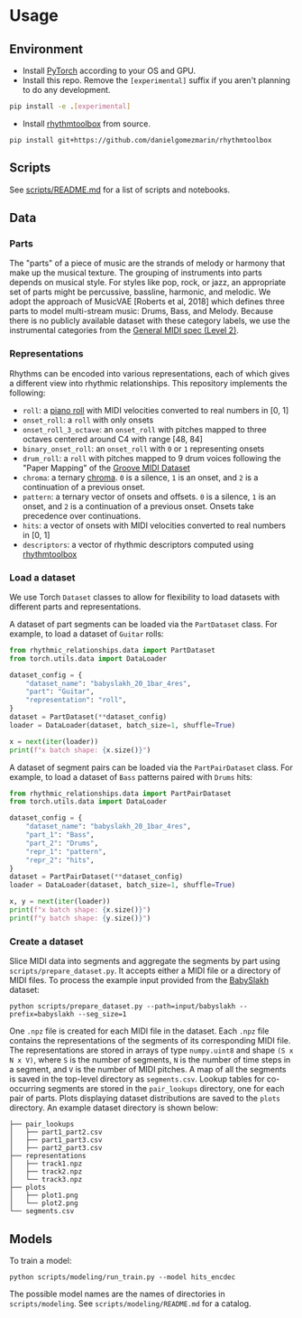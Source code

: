 # Usage

## Environment

- Install [PyTorch](https://pytorch.org/get-started/locally/) according to your OS and GPU.
- Install this repo. Remove the `[experimental]` suffix if you aren't planning to do any development.

```bash
pip install -e .[experimental]
```

- Install [rhythmtoolbox](https://github.com/danielgomezmarin/rhythmtoolbox) from source.

```
pip install git+https://github.com/danielgomezmarin/rhythmtoolbox
```

## Scripts

See [scripts/README.md](scripts/README.md) for a list of scripts and notebooks.

## Data

### Parts

The "parts" of a piece of music are the strands of melody or harmony that make up the musical texture. The grouping of instruments into parts depends on musical style. For styles like pop, rock, or jazz, an appropriate set of parts might be percussive, bassline, harmonic, and melodic. We adopt the approach of MusicVAE [Roberts et al, 2018] which defines three parts to model multi-stream music: Drums, Bass, and Melody. Because there is no publicly available dataset with these category labels, we use the instrumental categories from the [General MIDI spec (Level 2)](https://en.wikipedia.org/wiki/General_MIDI_Level_2).

### Representations

Rhythms can be encoded into various representations, each of which gives a different view into rhythmic relationships. This repository implements the following:

- `roll`: a [piano roll](https://en.wikipedia.org/wiki/Piano_roll#In_digital_audio_workstations) with MIDI velocities converted to real numbers in [0, 1]
- `onset_roll`: a `roll` with only onsets
- `onset_roll_3_octave`: an `onset_roll` with pitches mapped to three octaves centered around C4 with range [48, 84]
- `binary_onset_roll`: an `onset_roll` with `0` or `1` representing onsets
- `drum_roll`: a `roll` with pitches mapped to 9 drum voices following the "Paper Mapping" of the [Groove MIDI Dataset](https://magenta.tensorflow.org/datasets/groove)
- `chroma`: a ternary [chroma](https://en.wikipedia.org/wiki/Chroma_feature). `0` is a silence, `1` is an onset, and `2`
  is a continuation of a previous onset.
- `pattern`: a ternary vector of onsets and offsets. `0` is a silence, `1` is an onset, and `2` is a continuation of a previous onset. Onsets take precedence over continuations.
- `hits`: a vector of onsets with MIDI velocities converted to real numbers in [0, 1]
- `descriptors`: a vector of rhythmic descriptors computed using [rhythmtoolbox](https://github.com/danielgomezmarin/rhythmtoolbox)

### Load a dataset

We use Torch `Dataset` classes to allow for flexibility to load datasets with different parts and representations.

A dataset of part segments can be loaded via the `PartDataset` class. For example, to load a dataset of `Guitar` rolls:

```python
from rhythmic_relationships.data import PartDataset
from torch.utils.data import DataLoader

dataset_config = {
    "dataset_name": "babyslakh_20_1bar_4res",
    "part": "Guitar",
    "representation": "roll",
}
dataset = PartDataset(**dataset_config)
loader = DataLoader(dataset, batch_size=1, shuffle=True)

x = next(iter(loader))
print(f"x batch shape: {x.size()}")
```

A dataset of segment pairs can be loaded via the `PartPairDataset` class. For example, to load a dataset of `Bass`
patterns paired with `Drums` hits:

```python
from rhythmic_relationships.data import PartPairDataset
from torch.utils.data import DataLoader

dataset_config = {
    "dataset_name": "babyslakh_20_1bar_4res",
    "part_1": "Bass",
    "part_2": "Drums",
    "repr_1": "pattern",
    "repr_2": "hits",
}
dataset = PartPairDataset(**dataset_config)
loader = DataLoader(dataset, batch_size=1, shuffle=True)

x, y = next(iter(loader))
print(f"x batch shape: {x.size()}")
print(f"y batch shape: {y.size()}")
```

### Create a dataset

Slice MIDI data into segments and aggregate the segments by part using `scripts/prepare_dataset.py`. It accepts either a MIDI file or a directory of MIDI files. To process the example input provided from the [BabySlakh](https://zenodo.org/record/4603870) dataset:

    python scripts/prepare_dataset.py --path=input/babyslakh --prefix=babyslakh --seg_size=1

One `.npz` file is created for each MIDI file in the dataset. Each `.npz` file contains the representations of the segments of its corresponding MIDI file. The representations are stored in arrays of type `numpy.uint8` and shape `(S x N x V)`, where `S` is the number of segments, `N` is the number of time steps in a segment, and `V` is the number of MIDI pitches. A map of all the segments is saved in the top-level directory as `segments.csv`. Lookup tables for co-occurring segments are stored in the `pair_lookups` directory, one for each pair of parts. Plots displaying dataset distributions are saved to the `plots` directory. An example dataset directory is shown below:

```
├── pair_lookups
│   ├── part1_part2.csv
│   ├── part1_part3.csv
│   ├── part2_part3.csv
├── representations
│   ├── track1.npz
│   ├── track2.npz
│   └── track3.npz
├── plots
│   ├── plot1.png
│   └── plot2.png
└── segments.csv
```

## Models

To train a model:

    python scripts/modeling/run_train.py --model hits_encdec

The possible model names are the names of directories in `scripts/modeling`. See `scripts/modeling/README.md` for a catalog.
